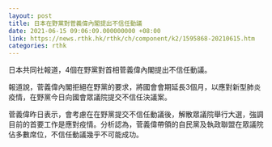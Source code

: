 ```yaml
---
layout: post
title: 日本在野黨對菅義偉內閣提出不信任動議
date: 2021-06-15 09:06:09.000000000 +08:00
link: https://news.rthk.hk/rthk/ch/component/k2/1595868-20210615.htm
categories: rthk
---
```


日本共同社報道，4個在野黨對首相菅義偉內閣提出不信任動議。

報道說，菅義偉內閣拒絕在野黨的要求，將國會會期延長3個月，以應對新型肺炎疫情，在野黨今日向國會眾議院提交不信任決議案。

菅義偉昨日表示，會考慮在在野黨提交不信任動議後，解散眾議院舉行大選，強調目前的首要工作是應對疫情。分析認為，菅義偉帶領的自民黨及執政聯盟在眾議院佔多數席位，不信任動議幾乎不可能成功。
